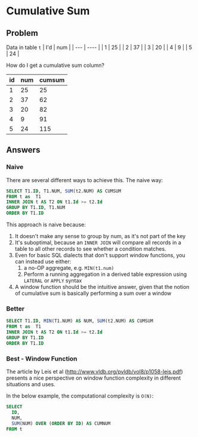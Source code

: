 # Cumulative Sum

## Problem

Data in table `t`
| I'd | num |
| --- | ---- |
| 1 | 25 |
| 2 | 37 |
| 3 | 20 |
| 4 | 9 |
| 5 | 24 |

How do I get a cumulative sum column?

| id | num | cumsum |
| -- | ---- | ---- |
| 1 | 25 | 25 |
| 2 | 37 | 62 |
| 3 | 20 | 82 |
| 4 | 9 | 91 |
| 5 | 24 | 115 |

## Answers

### Naive

There are several different ways to achieve this. The naive way:

```sql
SELECT T1.ID, T1.NUM, SUM(t2.NUM) AS CUMSUM
FROM t as  T1
INNER JOIN t AS T2 ON t1.Id >= t2.Id
GROUP BY T1.ID, T1.NUM
ORDER BY T1.ID
```

This approach is naive because:
1. It doesn't make any sense to group by num, as it's not part of the key
2. It's suboptimal, because an `INNER JOIN` will compare all records in a table to all other records to see whether a condition matches.
3. Even for basic SQL dialects that don't support window functions, you can instead use either:
    1. a no-OP aggregate, e.g. `MIN(t1.num)`
    2. Perform a running aggregation in a derived table expression using `LATERAL` or `APPLY` syntax 
4. A window function should be the intuitive answer, given that the notion of cumulative sum is basically performing a sum over a window 

### Better

```sql
SELECT T1.ID, MIN(T1.NUM) AS NUM, SUM(t2.NUM) AS CUMSUM
FROM t as  T1
INNER JOIN t AS T2 ON t1.Id >= t2.Id
GROUP BY T1.ID
ORDER BY T1.ID
```

### Best - Window Function

The article by Leis et al (http://www.vldb.org/pvldb/vol8/p1058-leis.pdf) presents a nice perspective on window function complexity in different situations and uses.

In the below example, the computational complexity is `O(N)`:

```sql
SELECT
  ID,
  NUM,
  SUM(NUM) OVER (ORDER BY ID) AS CUMNUM
FROM t
```